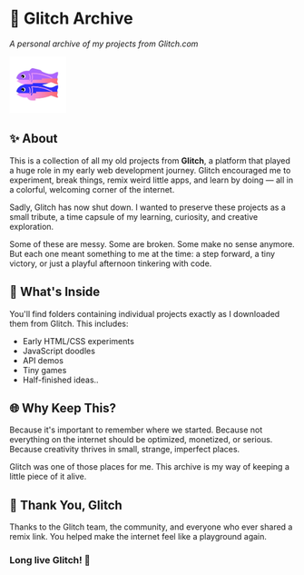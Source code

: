 # 🌸 Glitch Archive

*A personal archive of my projects from Glitch.com*

<img src="glitch.png" width="100px" height="100px">

## ✨ About

This is a collection of all my old projects from **Glitch**, a platform that played a huge role in my early web development journey. Glitch encouraged me to experiment, break things, remix weird little apps, and learn by doing — all in a colorful, welcoming corner of the internet.

Sadly, Glitch has now shut down.
I wanted to preserve these projects as a small tribute, a time capsule of my learning, curiosity, and creative exploration.

Some of these are messy. Some are broken. Some make no sense anymore. But each one meant something to me at the time: a step forward, a tiny victory, or just a playful afternoon tinkering with code.

## 📁 What's Inside

You'll find folders containing individual projects exactly as I downloaded them from Glitch. This includes:

* Early HTML/CSS experiments
* JavaScript doodles
* API demos
* Tiny games
* Half-finished ideas..

## 🌐 Why Keep This?

Because it's important to remember where we started.
Because not everything on the internet should be optimized, monetized, or serious.
Because creativity thrives in small, strange, imperfect places.

Glitch was one of those places for me. This archive is my way of keeping a little piece of it alive.

## 🦄 Thank You, Glitch

Thanks to the Glitch team, the community, and everyone who ever shared a remix link. You helped make the internet feel like a playground again.
### **Long live Glitch! 💖**
